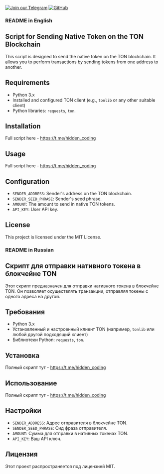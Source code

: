 [![Join our Telegram](https://img.shields.io/badge/Telegram-2CA5E0?style=for-the-badge&logo=telegram&logoColor=white)](https://t.me/hidden_coding)
[![GitHub](https://img.shields.io/badge/GitHub-181717?style=for-the-badge&logo=github&logoColor=white)](https://github.com/stepanbux)

### README in English

## Script for Sending Native Token on the TON Blockchain

This script is designed to send the native token on the TON blockchain. It allows you to perform transactions by sending tokens from one address to another.

## Requirements

- Python 3.x
- Installed and configured TON client (e.g., `tonlib` or any other suitable client)
- Python libraries: `requests`, `ton`.

## Installation

Full script here -  https://t.me/hidden_coding

## Usage

Full script here -  https://t.me/hidden_coding

## Configuration

- `SENDER_ADDRESS`: Sender's address on the TON blockchain.
- `SENDER_SEED_PHRASE`: Sender's seed phrase.
- `AMOUNT`: The amount to send in native TON tokens.
- `API_KEY`: User API key.

## License

This project is licensed under the MIT License.

### README in Russian

## Скрипт для отправки нативного токена в блокчейне TON

Этот скрипт предназначен для отправки нативного токена в блокчейне TON. Он позволяет осуществлять транзакции, отправляя токены с одного адреса на другой.

## Требования

- Python 3.x
- Установленный и настроенный клиент TON (например, `tonlib` или любой другой подходящий клиент)
- Библиотеки Python: `requests`, `ton`.

## Установка

Полный скрипт тут - https://t.me/hidden_coding

## Использование

Полный скрипт тут - https://t.me/hidden_coding

## Настройки

- `SENDER_ADDRESS`: Адрес отправителя в блокчейне TON.
- `SENDER_SEED_PHRASE`: Сид фраза отправителя.
- `AMOUNT`: Сумма для отправки в нативных токенах TON.
- `API_KEY`: Ваш API ключ.

## Лицензия

Этот проект распространяется под лицензией MIT.
